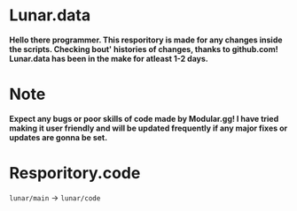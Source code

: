 # Lunar.data
**Hello there programmer. This resporitory is made for any changes inside the scripts. Checking bout' histories of changes, thanks to github.com!
Lunar.data has been in the make for atleast 1-2 days.**

# Note
**Expect any bugs or poor skills of code made by Modular.gg! I have tried making it user friendly and will be updated
frequently if any major fixes or updates are gonna be set.**

# Resporitory.code
`lunar/main` → `lunar/code`
